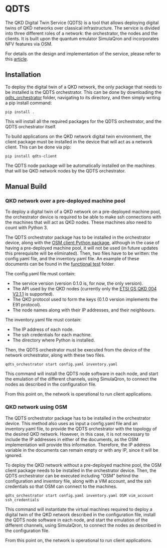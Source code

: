 # QDTS
The QKD Digital Twin Service (QDTS) is a tool that allows deploying digital twins of QKD networks over classical infrastructure. The service is divided into three different roles of a network: the orchestrator, the nodes and the clients. It is built upon the quantum emulator SimulaQron and incorporates NFV features via OSM.

For details on the design and implementation of the service, please refer to this [article](https://www.mdpi.com/2076-3417/14/3/1018).

## Installation

To deploy the digital twin of a QKD network, the only package that needs to be installed is the QDTS orchestrator. This can be done by downloading the [qdts_orchestrator](https://github.com/Networks-it-uc3m/QDTS/tree/main/qdts_orchestrator) folder, navigating to its directory, and then simply writing a pip install command:

```
pip install .
````

This will install all the required packages for the QDTS orchestrator, and the QDTS orchestrator itself.

To build applications on the QKD network digital twin environment, the client package must be installed in the device that will act as a network client. This can be done via pip:

```
pip install qdts-client
```

The QDTS node package will be automatically installed on the machines that will be QKD network nodes by the QDTS orchestrator.

## Manual Build

### QKD network over a pre-deployed machine pool

To deploy a digital twin of a QKD network on a pre-deployed machine pool, the orchestrator device is required to be able to make ssh connections with the machines that will act as QKD nodes. These machines also need to count with Python 3.

The QDTS orchestrator package has to be installed in the orchestrator device, along with the [OSM client Python package](https://osm.etsi.org/gitlab/osm/osmclient), although in the case of having a pre-deployed machine pool, it will not be used (in future updates this prerequisite will be eliminated). Then, two files have to be written: the config.yaml file, and the inventory.yaml file. An example of these documents can be found in the [functional test](https://github.com/Networks-it-uc3m/QDTS/tree/main/functional_test) folder. 

The config.yaml file must contain:

- The service version (version 0.1.0 is, for now, the only version).
- The API used by the QKD nodes (currently only the [ETSI GS QKD 004 V2.1.1](https://www.etsi.org/deliver/etsi_gs/QKD/001_099/004/02.01.01_60/gs_qkd004v020101p.pdf) is supported).
- The QKD protocol used to form the keys (0.1.0 version implements the E91 protocol).
- The node names along with their IP addresses, and their neighbours.

The inventory.yaml file must contain:

- The IP address of each node.
- The ssh credentials for each machine.
- The directory where Python is installed.

Then, the QDTS orchestrator must be executed from the device of the network orchestrator, along with these two files. 

```
qdts_orchestrator start config.yaml inventory.yaml
```

This command will install the QDTS node software in each node, and start the emulation of the different channels, using SimulaQron, to connect the nodes as described in the configuration file. 

From this point on, the network is operational to run client applications.

### QKD network using OSM

The QDTS orchestrator package has to be installed in the orchestrator device. This method also uses as input a config.yaml file and an inventory.yaml file, to provide the QDTS orchestrator with the topology of the desired QKD network. However, in this case, it is not necessary to include the IP addresses in either of the documents, as the OSM implementation will provide this information. Therefore, the IP address variable in the documents can remain empty or with any IP, since it will be ignored.

To deploy the QKD network without a pre-deployed machine pool, the OSM client package needs to be installed in the orchestrator device. Then, the QDTS orchestrator can be executed including "OSM" behind the configuration and inventory file, along with a VIM account, and the ssh credentials so that OSM can connect to the machines.

```
qdts_orchestrator start config.yaml inventory.yaml OSM vim_account ssh_credentials
```

This command will instantiate the virtual machines required to deploy a digital twin of the QKD network described in the configuration file,  install the QDTS node software in each node, and start the emulation of the different channels, using SimulaQron, to connect the nodes as described in the configuration file.

From this point on, the network is operational to run client applications.

